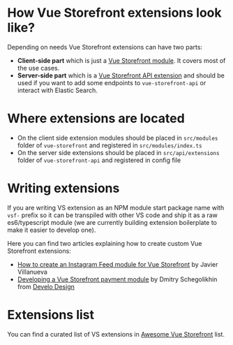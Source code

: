 # How Vue Storefront extensions look like?
Depending on needs Vue Storefront extensions can have two parts:
- **Client-side part** which is just a [Vue Storefront module](https://github.com/DivanteLtd/vue-storefront/blob/master/docs/guide/modules/introduction.md). It covers most of the use cases.
- **Server-side part** which is a [Vue Storefront API extension](https://github.com/DivanteLtd/vue-storefront/blob/master/docs/guide/extensions/extending-api.md) and should be used if you want to add some endpoints to `vue-storefront-api` or interact with Elastic Search.

# Where extensions are located
- On the client side extension modules should be placed in `src/modules` folder of `vue-storefront` and registered in `src/modules/index.ts`
- On the server side extensions should be placed in `src/api/extensions` folder of `vue-storefront-api` and registered in config file

# Writing extensions
If you are writing VS extension as an NPM module start package name with `vsf-` prefix so it can be transpiled with other VS code and ship it as a raw es6/typescript module (we are currently building extension boilerplate to make it easier to develop one). 

Here you can find two articles explaining how to create custom Vue Storefront extensions:
- [How to create an Instagram Feed module for Vue Storefront](https://itnext.io/how-to-create-an-instagram-feed-module-for-vue-storefront-eaa03019b288) by Javier Villanueva
- [Developing a Vue Storefront payment module](https://www.develodesign.co.uk/news/development-of-the-paypal-module-for-vue-storefront/#.XCoa2h2Mmmo.twitter) by Dmitry Schegolikhin from [Develo Design](https://www.develodesign.co.uk/)

# Extensions list
You can find a curated list of VS extensions in [Awesome Vue Storefront](https://github.com/frqnck/awesome-vue-storefront) list.
